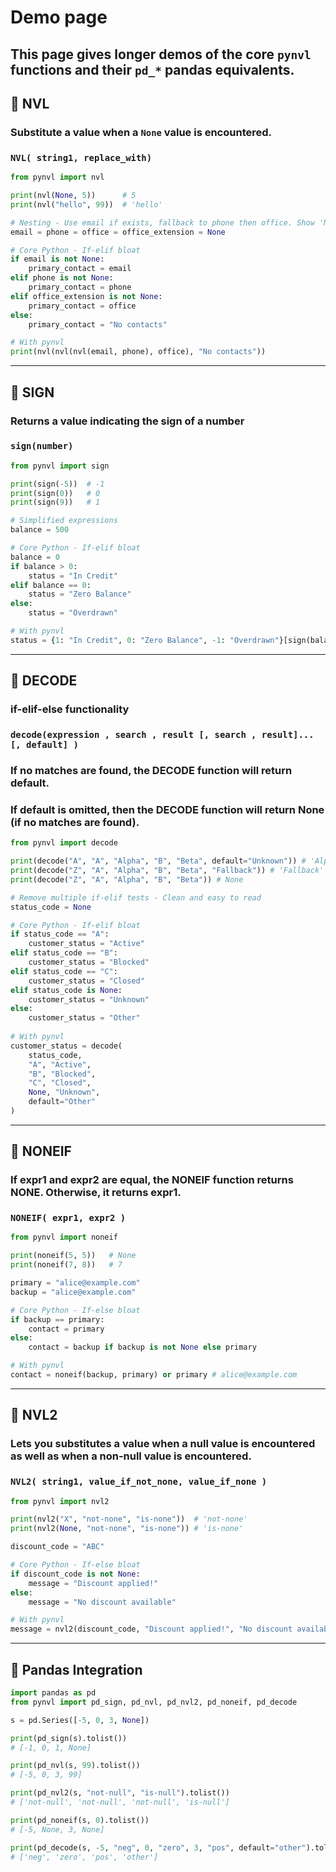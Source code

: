 # Demo page

This page gives longer demos of the core `pynvl` functions and their `pd_*` pandas equivalents.
---
## 🔹 NVL
### Substitute a value when a `None` value is encountered.
### `NVL( string1, replace_with)`
```python
from pynvl import nvl

print(nvl(None, 5))      # 5
print(nvl("hello", 99))  # 'hello'

# Nesting - Use email if exists, fallback to phone then office. Show 'No contacts if all are None.
email = phone = office = office_extension = None

# Core Python - If-elif bloat
if email is not None:
    primary_contact = email
elif phone is not None:
    primary_contact = phone
elif office_extension is not None:
    primary_contact = office
else:
    primary_contact = "No contacts"

# With pynvl
print(nvl(nvl(nvl(email, phone), office), "No contacts"))
```
---

## 🔹 SIGN
### Returns a value indicating the sign of a number
### `sign(number)`
```python
from pynvl import sign

print(sign(-5))  # -1
print(sign(0))   # 0
print(sign(9))   # 1

# Simplified expressions
balance = 500

# Core Python - If-elif bloat
balance = 0
if balance > 0:
    status = "In Credit"
elif balance == 0:
    status = "Zero Balance"
else:
    status = "Overdrawn"

# With pynvl
status = {1: "In Credit", 0: "Zero Balance", -1: "Overdrawn"}[sign(balance)]
```
---

## 🔹 DECODE
### if-elif-else functionality
### `decode(expression , search , result [, search , result]... [, default] )`
### If no matches are found, the DECODE function will return default.
### If default is omitted, then the DECODE function will return None (if no matches are found).
```python
from pynvl import decode

print(decode("A", "A", "Alpha", "B", "Beta", default="Unknown")) # 'Alpha'
print(decode("Z", "A", "Alpha", "B", "Beta", "Fallback")) # 'Fallback'
print(decode("Z", "A", "Alpha", "B", "Beta")) # None

# Remove multiple if-elif tests - Clean and easy to read
status_code = None

# Core Python - If-elif bloat
if status_code == "A":
    customer_status = "Active"
elif status_code == "B":
    customer_status = "Blocked"
elif status_code == "C":
    customer_status = "Closed"
elif status_code is None:
    customer_status = "Unknown"
else:
    customer_status = "Other"
    
# With pynvl
customer_status = decode(
    status_code,
    "A", "Active",
    "B", "Blocked",
    "C", "Closed",
    None, "Unknown",
    default="Other"
)
```
---

## 🔹 NONEIF
### If expr1 and expr2 are equal, the NONEIF function returns NONE. Otherwise, it returns expr1.
### `NONEIF( expr1, expr2 )`
```python
from pynvl import noneif

print(noneif(5, 5))   # None
print(noneif(7, 8))   # 7

primary = "alice@example.com"
backup = "alice@example.com"

# Core Python - If-else bloat
if backup == primary:
    contact = primary
else:
    contact = backup if backup is not None else primary

# With pynvl
contact = noneif(backup, primary) or primary # alice@example.com
```
---

## 🔹 NVL2
### Lets you substitutes a value when a null value is encountered as well as when a non-null value is encountered.
### `NVL2( string1, value_if_not_none, value_if_none )`
```python
from pynvl import nvl2

print(nvl2("X", "not-none", "is-none"))  # 'not-none'
print(nvl2(None, "not-none", "is-none")) # 'is-none'

discount_code = "ABC"

# Core Python - If-else bloat
if discount_code is not None:
    message = "Discount applied!"
else:
    message = "No discount available"

# With pynvl
message = nvl2(discount_code, "Discount applied!", "No discount available")  # Discount applied! 
```
---

## 🔹 Pandas Integration

```python
import pandas as pd
from pynvl import pd_sign, pd_nvl, pd_nvl2, pd_noneif, pd_decode

s = pd.Series([-5, 0, 3, None])

print(pd_sign(s).tolist())
# [-1, 0, 1, None]

print(pd_nvl(s, 99).tolist())
# [-5, 0, 3, 99]

print(pd_nvl2(s, "not-null", "is-null").tolist())
# ['not-null', 'not-null', 'not-null', 'is-null']

print(pd_noneif(s, 0).tolist())
# [-5, None, 3, None]

print(pd_decode(s, -5, "neg", 0, "zero", 3, "pos", default="other").tolist())
# ['neg', 'zero', 'pos', 'other']
```

